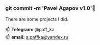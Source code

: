 ### git commit -m 'Pavel Agapov v1.0'🌱

There are some projects I did.

📫 **Telegram:** @paff_ka  
📫 **email:** a.paffka@yandex.ru

<!--
**apaffka/apaffka** is a ✨ _special_ ✨ repository because its `README.md` (this file) appears on your GitHub profile.

Here are some ideas to get you started:

- 🔭 I’m currently working on ...
- 🌱 I’m currently learning ...
- 👯 I’m looking to collaborate on ...
- 🤔 I’m looking for help with ...
- 💬 Ask me about ...
- 📫 How to reach me: ...
- 😄 Pronouns: ...
- ⚡ Fun fact: ...
-->
